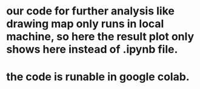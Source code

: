 # our code for further analysis like drawing map only runs in local machine, so here the result plot only shows here instead of .ipynb file.<br>
# the code is runable in google colab.

